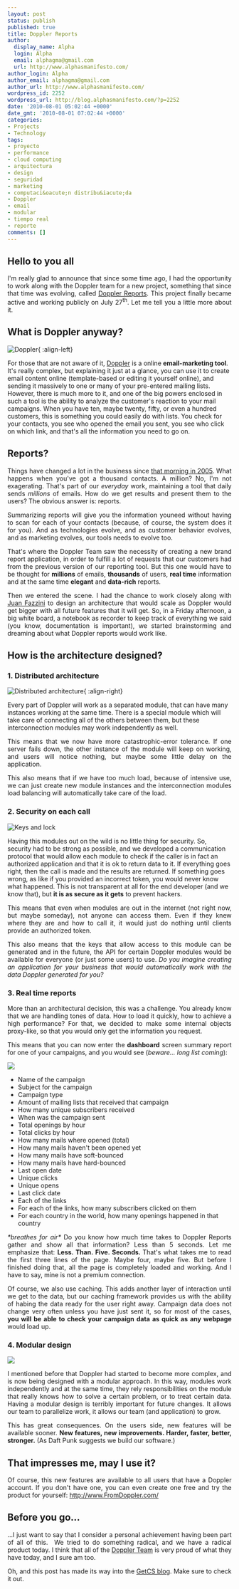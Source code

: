 ```yaml
---
layout: post
status: publish
published: true
title: Doppler Reports
author:
  display_name: Alpha
  login: Alpha
  email: alphagma@gmail.com
  url: http://www.alphasmanifesto.com/
author_login: Alpha
author_email: alphagma@gmail.com
author_url: http://www.alphasmanifesto.com/
wordpress_id: 2252
wordpress_url: http://blog.alphasmanifesto.com/?p=2252
date: '2010-08-01 05:02:44 +0000'
date_gmt: '2010-08-01 07:02:44 +0000'
categories:
- Projects
- Technology
tags:
- proyecto
- performance
- cloud computing
- arquitectura
- design
- seguridad
- marketing
- computaci&oacute;n distribu&iacute;da
- Doppler
- email
- modular
- tiempo real
- reporte
comments: []
---
```

<h2>Hello to you all</h2>
<p style="text-align: justify;">I'm really glad to announce that since some time ago, I had the opportunity to work along with the Doppler team for a new project, something that since that time was evolving, called <a href="http://www.fromdoppler.com/Website/source/English/feat_reports.aspx">Doppler Reports</a>. This project finally became active and working publicly on July 27<sup>th</sup>. Let me tell you a little more about it.</p>
<h2>What is Doppler anyway?</h2>

![Doppler](/assets/Doppler.png){ :align-left}

For those that are not aware of it, <a href="http://www.fromdoppler.com">Doppler</a> is a online <strong>email-marketing tool</strong>. It's really complex, but explaining it just at a glance, you can use it to create email content online (template-based or editing it yourself online), and sending it massively to one or many of your pre-entered mailing lists. However, there is much more to it, and one of the big powers enclosed in such a tool is the ability to analyze the customer's reaction to your mail campaigns. When you have ten, maybe twenty, fifty, or even a hundred customers, this is something you could easily do with lists. You check for your contacts, you see who opened the email you sent, you see who click on which link, and that's all the information you need to go on.</p>
<h2>Reports?</h2>
<p style="text-align: justify;">Things have changed a lot in the business since <a href="http://blog.fromdoppler.com/feliz-cumpleanos-doppler">that morning in 2005</a>. What happens when you've got a thousand contacts. A million? No, I'm not exagerating. That's part of our <em>everyday</em> work, maintaining a tool that daily sends <em>millions</em> of emails. How do we get results and present them to the users?&nbsp;The obvious answer is: reports.</p>
<p style="text-align: justify;">Summarizing reports will give you the information youneed without having to scan for each of your contacts (because, of course, the system does it for you). And as technologies evolve, and as customer behavior evolves, and as marketing evolves, our tools needs to evolve too.</p>
<p style="text-align: justify;">That's where the Doppler Team saw the necessity of creating a new brand report application, in order to fulfill a lot of requests that our customers had from the previous version of our reporting tool. But this one would have to be thought for <strong>millions</strong> of emails, <strong>thousands</strong> of users, <strong>real time</strong> information and at the same time <strong>elegant</strong> and <strong>data-rich</strong> reports.</p>
<p style="text-align: justify;">Then we entered the scene. I had the chance to work closely along with <a href="http://ar.linkedin.com/in/juanfazzini">Juan Fazzini</a> to design an architecture that would scale as Doppler would get bigger with all future features that it will get. So, in a Friday afternoon, a big white board, a notebook as recorder to keep track of everything we said (you know, documentation is important), we started brainstorming and dreaming about what Doppler reports would work like.</p>
<h2>How is the architecture designed?</h2>
<h3><strong>1. Distributed architecture</strong></h3>

![Distributed architecture](/assets/ModularAndDistributed.png){ :align-right}

Every part of Doppler will work as a separated module, that can have many instances working at the same time. There is a special module which will take care of connecting all of the others between them, but these interconnection modules may work independently as well.</p>
<p style="text-align: justify;">This means that we now have more catastrophic-error tolerance. If one server fails down, the other instance of the module will keep on working, and users will notice nothing, but maybe some little delay on the application.</p>
<p style="text-align: justify;">This also means that if we have too much load, because of intensive use, we can just create new module instances and the interconnection modules load balancing will automatically take care of the load.</p>
<h3><strong>2. Security on each call</strong></h3>

![Keys and lock](/assets/Keys.png)

Having this modules out on the wild is no little thing for security. So, security had to be strong as possible, and we developed a communication protocol that would allow each module to check if the caller is in fact an authorized application and that it is ok to return data to it. If everything goes right, then the call is made and the results are returned. If something goes wrong, as like if you provided an incorrect token, you would never know what happened. This is not transparent at all for the end developer (and we know that), but <strong>it is as secure as it gets</strong> to prevent hackers.

<p style="text-align: justify;">This means that even when modules are out in the internet (not right now, but maybe someday), not anyone can access them. Even if they knew where they are and how to call it, it would just do nothing until clients provide an authorized token.</p>
<p style="text-align: justify;">This also means that the keys that allow access to this module can be generated and in the future, the API for certain Doppler modules would be available for everyone (or just some users) to use. <em>Do you imagine creating an application for your business that would automatically work with the data Doppler generated for you?</em></p>
<h3><strong>3. Real time reports</strong></h3>
<p style="text-align: justify;">More than an architectural decision, this was a challenge. You already know that we are handling tones of data. How to load it quickly, how to achieve a high performance? For that, we decided to make some internal objects proxy-like, so that you would only get the information you request.</p>
<p style="text-align: justify;">This means that you can now enter the&nbsp;<strong>dashboard</strong> screen summary report for one of your campaigns, and you would see (<em>beware...&nbsp;long list coming</em>):</p>

![](/assets/Time.png)

<ul>
<li>Name of the campaign</li>
<li>Subject for the campaign</li>
<li>Campaign type</li>
<li>Amount of mailing lists that received that campaign</li>
<li>How many unique&nbsp;subscribers&nbsp;received</li>
<li>When was the campaign sent</li>
<li>Total openings by hour</li>
<li>Total clicks by hour</li>
<li>How many mails where opened (total)</li>
<li>How many mails haven't been opened yet</li>
<li>How many mails have soft-bounced</li>
<li>How many mails have hard-bounced</li>
<li>Last open date</li>
<li>Unique clicks</li>
<li>Unique opens</li>
<li>Last click date</li>
<li>Each of the links</li>
<li>For each of the links, how many subscribers clicked on them</li>
<li>For each country in the world, how many openings happened in that country</li>
</ul>
<p style="text-align: justify;"><em>*breathes for air*</em> Do you know how much time takes to Doppler Reports gather and show all that information? Less than 5 seconds. Let me emphasize that: <strong>Less. Than. Five. Seconds. </strong>That's what takes me to read the first three lines of the page. Maybe four, maybe five. But before I finished doing that, all the page is completely loaded and working. And I have to say, mine is not a premium connection.</p>
<p style="text-align: justify;">Of course, we also use caching. This adds another layer of interaction until we get to the data, but our caching framework provides us with the ability of habing the data ready for the user right away. Campaign data does not change very often unless you have just sent it, so for most of the cases, <strong>you will be able to check your campaign data as quick as any webpage</strong> would load up.</p>
<h3><strong>4. Modular design</strong></h3>

![](/assets/Puzzle.png)

<p style="text-align: justify;">I mentioned before that Doppler had started to become more complex, and is now being designed with a modular approach. In this way, modules work independently and at the same time, they rely responsibilities on the module that really knows how to solve a certain problem, or to treat certain data. Having a modular design is terribly important for future changes. It allows our team to&nbsp;parallelize&nbsp;work, it allows our team (and application) to grow.</p>
<p style="text-align: justify;">This has great consequences. On the users side, new features will be available sooner. <strong>New features, new improvements. Harder, faster, better, stronger.</strong> (As Daft Punk suggests we build our software.)</p>
<h2>That impresses me, may I use it?</h2>
<p style="text-align: justify;">Of course, this new features are available to all users that have a Doppler account. If you don't have one, you can even create one free and try the product for yourself: <a href="http://www.FromDoppler.com/" target="_blank">http://www.FromDoppler.com/</a></p>
<h2>Before you go...</h2>
<p style="text-align: justify;">...I just want to say that I consider a personal achievement having been part of all of this. &nbsp;We tried to do something radical, and we have a radical product today. I think that all of the <a href="http://www.fromdoppler.com/Website/source/English/company.aspx" target="_blank">Doppler Team</a> is very proud of what they have today, and I sure am too.</p>
<p style="text-align: justify;">Oh, and this post has made its way into the <a href="http://getcs.com/en/2010/07/doppler-reports/">GetCS blog</a>. Make sure to check it out.</p>
